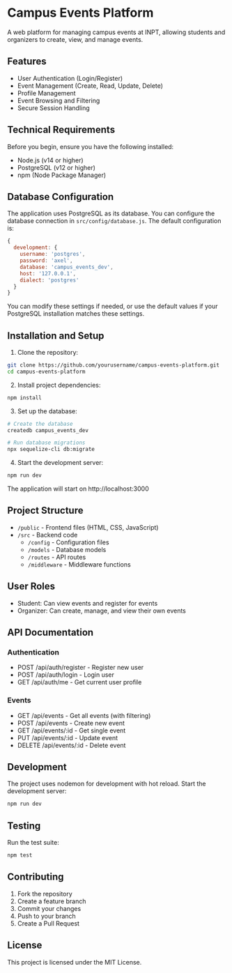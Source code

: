 # Campus Events Platform

A web platform for managing campus events at INPT, allowing students and organizers to create, view, and manage events.

## Features

- User Authentication (Login/Register)
- Event Management (Create, Read, Update, Delete)
- Profile Management
- Event Browsing and Filtering
- Secure Session Handling

## Technical Requirements

Before you begin, ensure you have the following installed:

- Node.js (v14 or higher)
- PostgreSQL (v12 or higher)
- npm (Node Package Manager)

## Database Configuration

The application uses PostgreSQL as its database. You can configure the database connection in `src/config/database.js`. The default configuration is:

```javascript
{
  development: {
    username: 'postgres',
    password: 'axel',
    database: 'campus_events_dev',
    host: '127.0.0.1',
    dialect: 'postgres'
  }
}
```

You can modify these settings if needed, or use the default values if your PostgreSQL installation matches these settings.

## Installation and Setup

1. Clone the repository:
```bash
git clone https://github.com/yourusername/campus-events-platform.git
cd campus-events-platform
```

2. Install project dependencies:
```bash
npm install
```

3. Set up the database:
```bash
# Create the database
createdb campus_events_dev

# Run database migrations
npx sequelize-cli db:migrate
```

4. Start the development server:
```bash
npm run dev
```

The application will start on http://localhost:3000

## Project Structure

- `/public` - Frontend files (HTML, CSS, JavaScript)
- `/src` - Backend code
  - `/config` - Configuration files
  - `/models` - Database models
  - `/routes` - API routes
  - `/middleware` - Middleware functions

## User Roles

- Student: Can view events and register for events
- Organizer: Can create, manage, and view their own events


## API Documentation

### Authentication
- POST /api/auth/register - Register new user
- POST /api/auth/login - Login user
- GET /api/auth/me - Get current user profile

### Events
- GET /api/events - Get all events (with filtering)
- POST /api/events - Create new event
- GET /api/events/:id - Get single event
- PUT /api/events/:id - Update event
- DELETE /api/events/:id - Delete event

## Development

The project uses nodemon for development with hot reload. Start the development server:
```bash
npm run dev
```

## Testing

Run the test suite:
```bash
npm test
```

## Contributing

1. Fork the repository
2. Create a feature branch
3. Commit your changes
4. Push to your branch
5. Create a Pull Request

## License

This project is licensed under the MIT License.